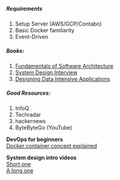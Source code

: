 ##### Requirements
1. Setup Server (AWS/GCP/Contabo)
2. Basic Docker familiarity
3. Event-Driven
##### Books:
1. [Fundamentals of Software Architecture](07.%20System%20Design/_assets/Mark%20Richards,%20Neal%20Ford%20-%20Fundamentals%20of%20Software%20Architecture_%20An%20Engineering%20Approach%20(2020,%20O'Reilly%20Media)%20-%20libgen.li.pdf)
2. [System Design Interview](07.%20System%20Design/_assets/Alex%20Yu%20-%20System%20Design%20Interview%20An%20Insider’s%20Guide%20(2020,%20Independently%20published)%20-%20libgen.li.pdf)
3. [Designing Data Intensive Applications](07.%20System%20Design/_assets/Kleppmann,%20Martin%20-%20Designing%20data-intensive%20applications_%20the%20big%20ideas%20behind%20reliable,%20scalable,%20and%20maintainable%20systems%20(2018,%20O'Reilly%20Media)%20-%20libgen.li.pdf)
##### Good Resources:
1. InfoQ
2. Techradar
3. hackernews
4. ByteByteGo (YouTube)

**DevOps for beginners**  
[Docker container concept explained](https://www.youtube.com/watch?v=jPdIRX6q4jA&list=PLy7NrYWoggjzfAHlUusx2wuDwfCrmJYcs)

**System design intro videos**  
[Short one](https://www.youtube.com/watch?v=i53Gi_K3o7I)  
[A long one](https://www.youtube.com/watch?v=F2FmTdLtb_4&t=265s)
